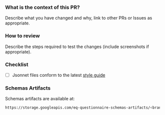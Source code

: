 ### What is the context of this PR?
Describe what you have changed and why, link to other PRs or Issues as appropriate.

### How to review
Describe the steps required to test the changes (include screenshots if appropriate).

### Checklist

* [ ] Jsonnet files conform to the latest [style guide](/ONSdigital/eq-questionnaire-schemas/.github/style_guide.md)

### Schemas Artifacts
Schemas artifacts are available at:
```bash
https://storage.googleapis.com/eq-questionnaire-schemas-artifacts/<branch_name>/schemas/en/<schema_name>.json
```